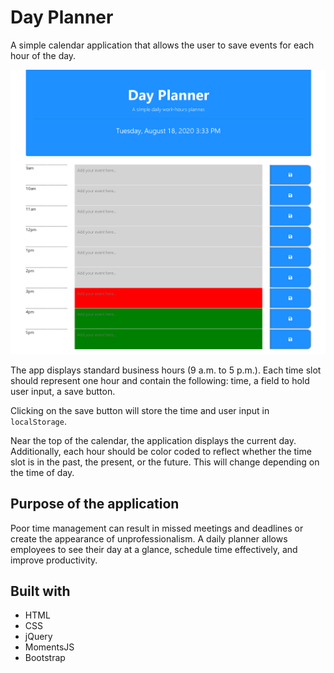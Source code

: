 # Day Planner

A simple calendar application that allows the user to save events for each hour of the day.

![Day Planner ](day_planner.png)

The app displays standard business hours (9 a.m. to 5 p.m.). Each time slot should represent one hour and contain the following: time, a field to hold user input, a save button.

Clicking on the save button will store the time and user input in `localStorage`.

Near the top of the calendar, the application displays the current day. Additionally, each hour should be color coded to reflect whether the time slot is in the past, the present, or the future. This will change depending on the time of day.

## Purpose of the application

Poor time management can result in missed meetings and deadlines or create the appearance of unprofessionalism. A daily planner allows employees to see their day at a glance, schedule time effectively, and improve productivity.

## Built with

* HTML
* CSS
* jQuery
* MomentsJS
* Bootstrap
